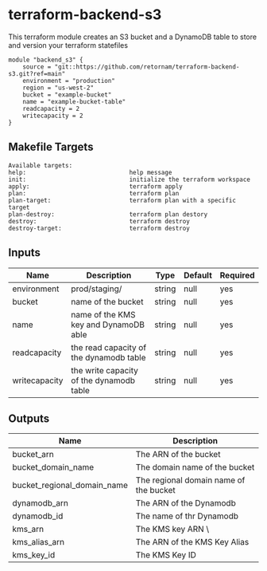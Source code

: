 # terraform-backend-s3

This terraform module creates an S3 bucket and a DynamoDB table to store and
version your terraform statefiles


```hcl
module "backend_s3" {
	source = "git::https://github.com/retornam/terraform-backend-s3.git?ref=main"
	environment = "production"
	region = "us-west-2"
	bucket = "example-bucket"
	name = "example-bucket-table"
	readcapacity = 2
	writecapacity = 2
}
```

## Makefile Targets

```
Available targets:
help:                             help message
init:                             initialize the terraform workspace
apply:                            terraform apply
plan:                             terraform plan
plan-target:                      terraform plan with a specific target
plan-destroy:                     terraform plan destory
destroy:                          terraform destroy
destroy-target:                   terraform destroy

```


## Inputs
| Name | Description | Type | Default | Required |
|------|-------------|------|---------|----------|
| environment | prod/staging/ | string | null | yes |
| bucket | name of the bucket | string | null | yes |
| name | name of the KMS key and DynamoDB able | string | null | yes |
| readcapacity | the read capacity of the dynamodb table | string | null | yes |
| writecapacity | the write capacity of the dynamodb table | string | null | yes |


## Outputs

| Name | Description |
|------| ------------|
| bucket_arn |  The ARN of the bucket
| bucket_domain_name | The domain name of the bucket |
| bucket_regional_domain_name | The regional domain name of the bucket |
| dynamodb_arn |  The ARN of the Dynamodb   |
| dynamodb_id |  The name of thr Dynamodb    |
| kms_arn     |  The KMS key ARN \
| kms_alias_arn |  The ARN of the KMS Key Alias  |
| kms_key_id |  The KMS Key ID      |
